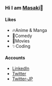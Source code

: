 ### Hi I am [Masaki](https://www.masakifukunishi.site/)👋

#### Likes

- 🔥Anime & Manga
- 👏Comedy
- 🎥Movies
- ✨Coding

#### Accounts

- [LinkedIn](https://www.linkedin.com/in/masaki-fukunishi/)
- [Twitter](https://twitter.com/masakiapp)
- [Twitter-JP](https://twitter.com/masakifukunishi)

